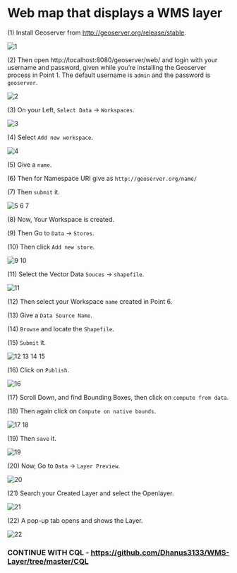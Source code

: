 # Web map that displays a WMS layer

(1) Install Geoserver from http://geoserver.org/release/stable.

![1](img/1.png)

(2) Then open http://localhost:8080/geoserver/web/ and login with your username and password, given while you’re installing the Geoserver process in Point 1. The default username is `admin` and the password is `geoserver`.

![2](img/2.png)

(3) On your Left, `Select Data` → `Workspaces`. 

![3](img/3.png)

(4) Select `Add new workspace`.

![4](img/4.png)

(5) Give a `name`.

(6) Then for Namespace URI give as `http://geoserver.org/name/`

(7) Then `submit` it.

![5 6 7](img/5_6_7.png)

(8) Now, Your Workspace is created.

(9) Then Go to `Data` → `Stores`.

(10) Then click `Add new store`.

![9 10](img/9_10.png)

(11) Select the Vector Data `Souces` → `shapefile`.

![11](img/11.png)

(12) Then select your Workspace `name` created in Point 6.

(13) Give a `Data Source Name`.

(14) `Browse` and locate the `Shapefile`.

(15) `Submit` it.

![12 13 14 15](img/12_13_14_15.png)

(16) Click on `Publish`.

![16](img/16.png)

(17) Scroll Down, and find Bounding Boxes, then click on `compute from data`.

(18) Then again click on `Compute on native bounds`.

![17 18](img/17_18.png)

(19) Then `save` it.

![19](img/19.png)

(20) Now, Go to `Data` → `Layer Preview`.

![20](img/20.png)

(21) Search your Created Layer and select the Openlayer.

![21](img/21.png)

(22) A pop-up tab opens and shows the Layer.

![22](img/22.PNG)

### CONTINUE WITH CQL - https://github.com/Dhanus3133/WMS-Layer/tree/master/CQL
